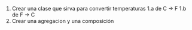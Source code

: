  
1. Crear una clase que sirva para convertir temperaturas 
    1.a de C -> F
    1.b de F -> C
2. Crear una agregacion y una composición

